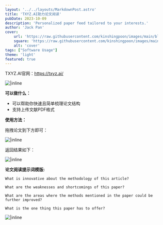 ```yaml
---
layout: '../../layouts/MarkdownPost.astro'
title: 'TXYZ.AI助力论文阅读'
pubDate: 2023-10-09
description: 'Personalized paper feed tailored to your interests.'
author: 'Jack Pan'
cover:
    url: 'https://raw.githubusercontent.com/kinshingpoon/images/main/blog-imgs/202310091332027.png'
    square: 'https://raw.githubusercontent.com/kinshingpoon/images/main/blog-imgs/202310091332027.png'
    alt: 'cover'
tags: ["Software Usage"]
theme: 'light'
featured: true
---
```


TXYZ.AI官网：https://txyz.ai/   

![|inline](https://raw.githubusercontent.com/kinshingpoon/images/main/blog-imgs/202310091416802.png)

**可以做什么：**
- 可以帮助你快速且简单梳理论文结构
- 支持上传文献PDF格式

**使用方法：**

拖拽论文到下方即可：

![|inline](https://raw.githubusercontent.com/kinshingpoon/images/main/blog-imgs/202310091332027.png)

返回结果如下：

![|inline](https://raw.githubusercontent.com/kinshingpoon/images/main/blog-imgs/202310091337248.png)

**论文阅读提示词模版:**

```
What is innovative about the methodology of this article?

What are the weaknesses and shortcomings of this paper? 

What are the areas where the methods mentioned in the paper could be further improved?

What is the one thing this paper has to offer?
```
![|inline](https://raw.githubusercontent.com/kinshingpoon/images/main/blog-imgs/202310091338342.png)

